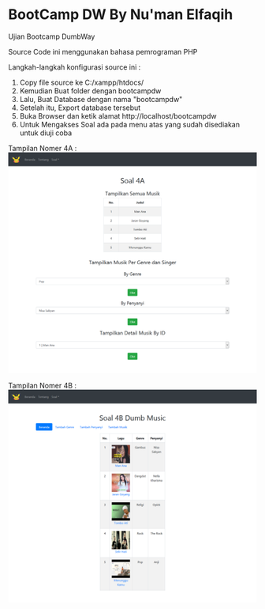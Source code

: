 # BootCamp DW By Nu'man Elfaqih
Ujian Bootcamp DumbWay

Source Code ini menggunakan bahasa pemrograman PHP

Langkah-langkah konfigurasi source ini :
1. Copy file source ke C:/xampp/htdocs/
2. Kemudian Buat folder dengan bootcampdw
3. Lalu, Buat Database dengan nama "bootcampdw"
4. Setelah itu, Export database tersebut
5. Buka Browser dan ketik alamat http://localhost/bootcampdw
6. Untuk Mengakses Soal ada pada menu atas yang sudah disediakan untuk diuji coba

Tampilan Nomer 4A :
<img src="https://github.com/numanblue/bootcampdw/blob/main/screenshoot/4A.png">

Tampilan Nomer 4B :
<img src="https://github.com/numanblue/bootcampdw/blob/main/screenshoot/4B.png">
